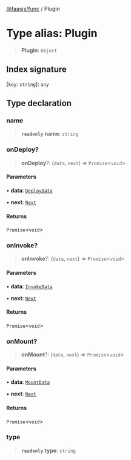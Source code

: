 [@faasjs/func](../README.md) / Plugin

# Type alias: Plugin

> **Plugin**: `Object`

## Index signature

 \[`key`: `string`\]: `any`

## Type declaration

### name

> **`readonly`** **name**: `string`

### onDeploy?

> **onDeploy**?: (`data`, `next`) => `Promise`\<`void`\>

#### Parameters

• **data**: [`DeployData`](DeployData.md)

• **next**: [`Next`](Next.md)

#### Returns

`Promise`\<`void`\>

### onInvoke?

> **onInvoke**?: (`data`, `next`) => `Promise`\<`void`\>

#### Parameters

• **data**: [`InvokeData`](InvokeData.md)

• **next**: [`Next`](Next.md)

#### Returns

`Promise`\<`void`\>

### onMount?

> **onMount**?: (`data`, `next`) => `Promise`\<`void`\>

#### Parameters

• **data**: [`MountData`](MountData.md)

• **next**: [`Next`](Next.md)

#### Returns

`Promise`\<`void`\>

### type

> **`readonly`** **type**: `string`

